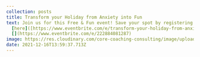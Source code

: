```yaml
---
collection: posts
title: Transform your Holiday from Anxiety into Fun
text: Join us for this Free & Fun event! Save your spot by registering
  [here]([https://www.eventbrite.com/e/transform-your-holiday-from-anxiety-to-fun-tickets-222884081287](https://www.eventbrite.com/e/222884081287)).
  [](https://www.eventbrite.com/e/222884081287)
image: https://res.cloudinary.com/core-coaching-consulting/image/upload/v1639663149/12-21_CORE_Holiday_Seminar_ns37j7.png
date: 2021-12-16T13:59:37.713Z
---
```

